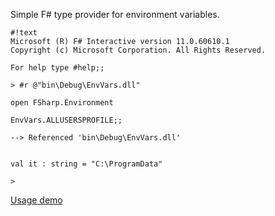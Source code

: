 Simple F# type provider for environment variables.

```
#!text
Microsoft (R) F# Interactive version 11.0.60610.1
Copyright (c) Microsoft Corporation. All Rights Reserved.

For help type #help;;

> #r @"bin\Debug\EnvVars.dll"

open FSharp.Environment

EnvVars.ALLUSERSPROFILE;;

--> Referenced 'bin\Debug\EnvVars.dll'


val it : string = "C:\ProgramData"

>
```
[Usage demo](envvars/wiki/Usage)